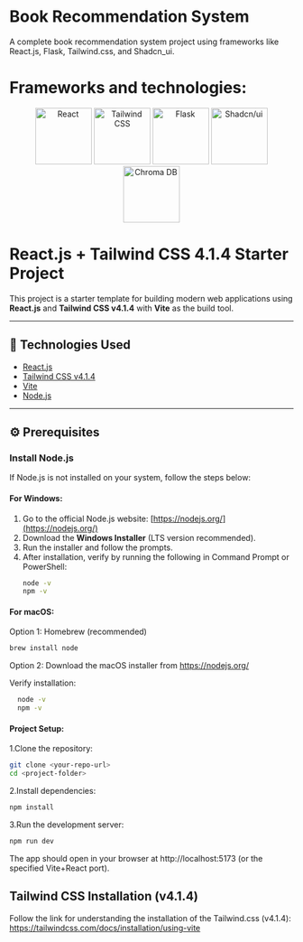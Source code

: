 # Book Recommendation System

A complete book recommendation system project using frameworks like React.js, Flask, Tailwind.css, and Shadcn_ui.

# Frameworks and technologies:
<div align="center">
  <img src="https://upload.wikimedia.org/wikipedia/commons/a/a7/React-icon.svg" alt="React" width="100" height="100">
  <img src="https://upload.wikimedia.org/wikipedia/commons/d/d5/Tailwind_CSS_Logo.svg" alt="Tailwind CSS" width="100" height="100">
 <img src="https://github.com/user-attachments/assets/b1d0ffdf-3474-418c-965f-9b9ec88ed882" 
       alt="Flask" 
       width="100" 
       height="100">
  <img src="https://github.com/user-attachments/assets/236b2496-18c9-466c-8765-2f5cdaee3634" alt="Shadcn/ui" width="100" height="100">
  <img src="https://avatars.githubusercontent.com/u/108348105?s=400&v=4" alt="Chroma DB" width="100" height="100">
</div>

# React.js + Tailwind CSS 4.1.4 Starter Project

This project is a starter template for building modern web applications using **React.js** and **Tailwind CSS v4.1.4** with **Vite** as the build tool.

---

## 🧱 Technologies Used

- [React.js](https://reactjs.org/)
- [Tailwind CSS v4.1.4](https://tailwindcss.com/docs/installation/using-vite)
- [Vite](https://vitejs.dev/)
- [Node.js](https://nodejs.org/)

---

## ⚙️ Prerequisites

### Install Node.js

If Node.js is not installed on your system, follow the steps below:

#### For **Windows**:

1. Go to the official Node.js website: [https://nodejs.org/](https://nodejs.org/)
2. Download the **Windows Installer** (LTS version recommended).
3. Run the installer and follow the prompts.
4. After installation, verify by running the following in Command Prompt or PowerShell:
   ```bash
   node -v
   npm -v
   ```


#### For **macOS**:
Option 1: Homebrew (recommended)

```bash
brew install node
```


Option 2: Download the macOS installer from https://nodejs.org/


Verify installation:

```bash
  node -v
  npm -v
```

#### Project Setup:
1.Clone the repository:
```bash
git clone <your-repo-url>
cd <project-folder>
```
2.Install dependencies:
```bash
npm install
```
3.Run the development server:
```bash
npm run dev
```
The app should open in your browser at http://localhost:5173 (or the specified Vite+React port).


## Tailwind CSS Installation (v4.1.4)
Follow the link for understanding the installation of the Tailwind.css (v4.1.4):
https://tailwindcss.com/docs/installation/using-vite










